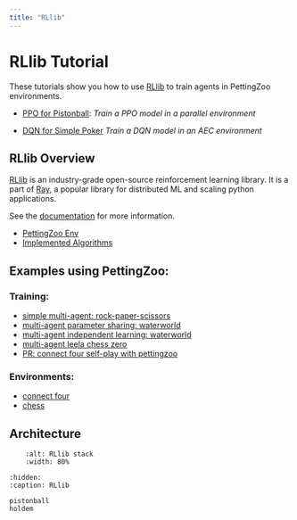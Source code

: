```yaml
---
title: "RLlib"
---
```


# RLlib Tutorial

These tutorials show you how to use [RLlib](https://docs.ray.io/en/latest/rllib/index.html) to train agents in PettingZoo environments.

* [PPO for Pistonball](/tutorials/rllib/pistonball/): _Train a PPO model in a parallel environment_

* [DQN for Simple Poker](/tutorials/rllib/holdem/) _Train a DQN model in an AEC environment_

##  RLlib Overview

[RLlib](https://github.com/ray-project/ray/tree/master/rllib) is an industry-grade open-source reinforcement learning library.
It is a part of [Ray](https://github.com/ray-project/ray), a popular library for distributed ML and scaling python applications.

See the [documentation](https://docs.ray.io/en/latest/rllib/index.html) for more information.
 * [PettingZoo Env](https://docs.ray.io/en/latest/rllib/rllib-env.html#pettingzoo-multi-agent-environments)
 * [Implemented Algorithms](https://docs.ray.io/en/latest/rllib/rllib-algorithms.html)

## Examples using PettingZoo:

### Training:
 * [simple multi-agent: rock-paper-scissors](https://github.com/ray-project/ray/blob/master/rllib/examples/rock_paper_scissors_multiagent.py)
 * [multi-agent parameter sharing: waterworld](https://github.com/ray-project/ray/blob/master/rllib/examples/multi_agent_parameter_sharing.py)
 * [multi-agent independent learning: waterworld](https://github.com/ray-project/ray/blob/master/rllib/examples/multi_agent_independent_learning.py)
 * [multi-agent leela chess zero](https://github.com/ray-project/ray/blob/master/rllib/examples/multi-agent-leela-chess-zero.py)
 * [PR: connect four self-play with pettingzoo](https://github.com/ray-project/ray/pull/33481)

[//]: # (TODO: test waterworld, leela chess zero, add PR to pettingzoo if it isn't merged)

### Environments:
 * [connect four](https://github.com/ray-project/ray/blob/293fe2cb182b15499672c9cf50f79c8a9857dfb4/rllib/examples/env/pettingzoo_connect4.py)
 * [chess](https://github.com/ray-project/ray/blob/293fe2cb182b15499672c9cf50f79c8a9857dfb4/rllib/examples/env/pettingzoo_chess.py)

## Architecture

```{figure} https://docs.ray.io/en/latest/_images/rllib-stack.svg
    :alt: RLlib stack
    :width: 80%
```

```{toctree}
:hidden:
:caption: RLlib

pistonball
holdem
```
